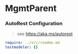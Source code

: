 # MgmtParent
### AutoRest Configuration
> see https://aka.ms/autorest

``` yaml
require: ../src/readme.md
testmodeler: {}
```
